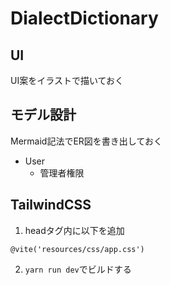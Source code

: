 # DialectDictionary

## UI
UI案をイラストで描いておく

## モデル設計
Mermaid記法でER図を書き出しておく

- User
  - 管理者権限

## TailwindCSS
1. headタグ内に以下を追加
```
@vite('resources/css/app.css')
```
2. `yarn run dev`でビルドする

